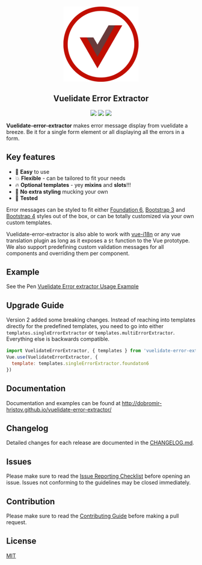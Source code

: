 <p align="center">
  <a align="center" href="https://www.npmjs.com/package/vuelidate-error-extractor" target="_blank">
    <img alt="Vuelidate-error-extractor logo" width=200 src="https://raw.githubusercontent.com/dobromir-hristov/vuelidate-error-extractor/master/docs/.vuepress/public/logo.jpg">
  </a>
</p>


<h2 align="center">Vuelidate Error Extractor</h1>

<p align="center">
<a href="https://www.npmjs.com/package/vuelidate-error-extractor"> <img src="https://img.shields.io/npm/v/vuelidate-error-extractor.svg"/></a>
<a href="https://vuejs.org/"> <img src="https://img.shields.io/badge/vue-2.x-brightgreen.svg"/></a>
<a href="https://conventionalcommits.org"><img src="https://img.shields.io/badge/Conventional%20Commits-1.0.0-yellow.svg"/></a>
</p>

**Vuelidate-error-extractor** makes error message display from vuelidate a breeze. Be it for a single form element or all displaying all the errors in a form.

## Key features
* :rocket: **Easy** to use
* :boom: **Flexible** - can be tailored to fit your needs
* :fire: **Optional templates** - yey **mixins** and **slots**!!!
* :punch: **No extra styling** mucking your own
* :muscle: **Tested**

Error messages can be styled to fit either [Foundation 6](http://foundation.zurb.com/sites/docs/forms.html), [Bootstrap 3](https://getbootstrap.com/docs/3.3/css/#forms) and [Bootstrap 4](https://getbootstrap.com/docs/4.1/components/forms/#server-side) styles out of the box, or can be totally customized via your own custom templates.

Vuelidate-error-extractor is also able to work with [vue-i18n](https://github.com/kazupon/vue-i18n) or any vue translation plugin as long as it exposes a `$t` function to the Vue prototype. We also support predefining custom validation messages for all components and overriding them per component.

## Example

See the Pen <a href="https://codepen.io/dobromir/pen/zdzqYX/">Vuelidate Error extractor Usage Example</a>

## Upgrade Guide
Version 2 added some breaking changes. Instead of reaching into templates directly for the predefined templates, 
you need to go into either `templates.singleErrorExtractor` or `templates.multiErrorExtractor`. Everything else is backwards compatible.

```js
import VuelidateErrorExtractor, { templates } from 'vuelidate-error-extractor'
Vue.use(VuelidateErrorExtractor, {
  template: templates.singleErrorExtractor.foundaton6
})
```

## Documentation
Documentation and examples can be found at http://dobromir-hristov.github.io/vuelidate-error-extractor/


## Changelog
Detailed changes for each release are documented in the [CHANGELOG.md](https://github.com/dobromir-hristov/vuelidate-error-extractor/blob/development/CHANGELOG.md).


## Issues
Please make sure to read the [Issue Reporting Checklist](https://github.com/dobromir-hristov/vuelidate-error-extractor/blob/development/CONTRIBUTING.md#issue-reporting-guidelines) before opening an issue. Issues not conforming to the guidelines may be closed immediately.


## Contribution
Please make sure to read the [Contributing Guide](https://github.com/dobromir-hristov/vuelidate-error-extractor/blob/development/CONTRIBUTING.md) before making a pull request.

## License

[MIT](http://opensource.org/licenses/MIT)
